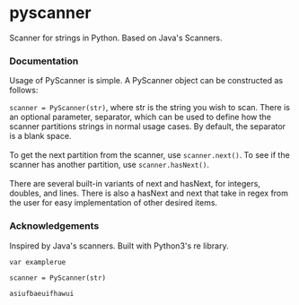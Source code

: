 # pyscanner
Scanner for strings in Python. Based on Java's Scanners.

<h3> Documentation </h3>
Usage of PyScanner is simple. A PyScanner object can be constructed as follows:

`scanner = PyScanner(str)`, where str is the string
you wish to scan. There is an optional parameter, separator, which can be used to define how the scanner partitions strings in
normal usage cases. By default, the separator is a blank space. <br> <br>
To get the next partition from the scanner, use
`scanner.next()`. To see if the scanner has another partition, use
`scanner.hasNext()`.
<br> <br>
There are several built-in variants of next and hasNext, for integers, doubles, and lines. There is also a hasNext and next that take in regex
from the user for easy implementation of other desired items.

<h3> Acknowledgements </h3>
Inspired by Java's scanners. Built with Python3's re library.

`var examplerue`


`scanner = PyScanner(str)`

```
asiufbaeuifhawui
```
